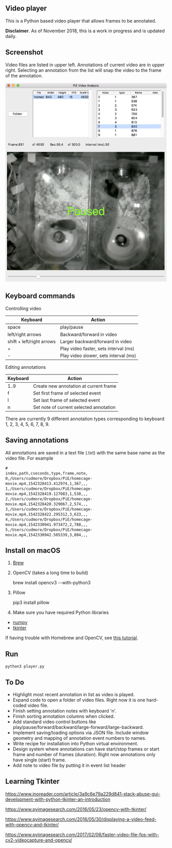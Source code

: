 ## Video player

This is a Python based video player that allows frames to be annotated.

**Disclaimer**. As of November 2018, this is a work in progress and is updated daily.

## Screenshot

Video files are listed in upper left. Annotations of current video are in upper right. Selecting an annotation from the list will snap the video to the frame of the annotation.

<IMG SRC="img/player-screenshot.png" width=550>

## Keyboard commands

Controlling video

| Keyboard	| Action 
| -----		| -----
| space		| play/pause
| left/right arrows	| Backward/forward in video
| shift + left/right arrows	| Larger backward/forward in video
| +				| Play video faster, sets interval (ms)
| -				| Play video slower, sets interval (ms)

Editing annotations

| Keyboard	| Action 
| -----		| -----
| 1..9			| Create new annotation at current frame
| f				| Set first frame of selected event
| l				| Set last frame of selected event
| n				| Set note of current selected annotation

There are currently 9 different annotation types corresponding to keyboard 1, 2, 3, 4, 5, 6, 7, 8, 9.

## Saving annotations

All annotations are saved in a text file (.txt) with the same base name as the video file. For example

```
#
index,path,cseconds,type,frame,note,
0,/Users/cudmore/Dropbox/PiE/homecage-movie.mp4,1542328413.412974,1,367,,,
1,/Users/cudmore/Dropbox/PiE/homecage-movie.mp4,1542328419.127083,1,538,,,
2,/Users/cudmore/Dropbox/PiE/homecage-movie.mp4,1542328420.329067,2,574,,,
3,/Users/cudmore/Dropbox/PiE/homecage-movie.mp4,1542328422.295312,3,633,,,
4,/Users/cudmore/Dropbox/PiE/homecage-movie.mp4,1542330941.973472,2,788,,,
5,/Users/cudmore/Dropbox/PiE/homecage-movie.mp4,1542330942.505339,3,804,,,
```

## Install on macOS

1)  [Brew](https://brew.sh/)

2) OpenCV (takes a long time to build)
	
	brew install opencv3 --with-python3

3) Pillow

	pip3 install pillow

4) Make sure you have required Python libraries

 - [numpy](http://www.numpy.org/)
 - [tkinter](https://docs.python.org/3/library/tkinter.html)
	
If having trouble with Homebrew and OpenCV, see [this tutorial](https://www.pyimagesearch.com/2016/12/19/install-opencv-3-on-macos-with-homebrew-the-easy-way/).

## Run

	python3 player.py
	
## To Do

 - Highlight most recent annotation in list as video is played.
 - Expand code to open a folder of video files. Right now it is one hard-coded video file.
 - Finish setting annotation notes with keyboard 'n'.
 - Finish sorting annotation columns when clicked.
 - Add standard video control buttons like play/pause/forward/backward/large-forward/large-backward.
 - Implement saving/loading options via JSON file. Include window geometry and mapping of annotation event numbers to names.
 - Write recipe for installation into Python virtual environment.
 - Design system where annotations can have start/stop frames or start frame and number of frames (duration). Right now annotations only have single (start) frame.
 - Add note to video file by putting it in event list header
 
## Learning Tkinter

https://www.inoreader.com/article/3a9c6e79a229d841-stack-abuse-gui-development-with-python-tkinter-an-introduction

https://www.pyimagesearch.com/2016/05/23/opencv-with-tkinter/

https://www.pyimagesearch.com/2016/05/30/displaying-a-video-feed-with-opencv-and-tkinter/

https://www.pyimagesearch.com/2017/02/06/faster-video-file-fps-with-cv2-videocapture-and-opencv/
